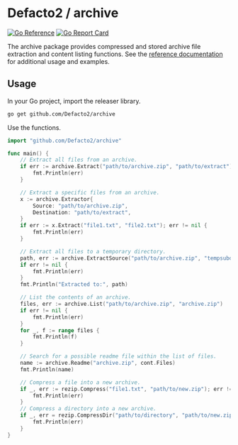 # Defacto2 / archive

[![Go Reference](https://pkg.go.dev/badge/github.com/Defacto2/archive.svg)](https://pkg.go.dev/github.com/Defacto2/archive)
[![Go Report Card](https://goreportcard.com/badge/github.com/Defacto2/server)](https://goreportcard.com/report/github.com/Defacto2/archive)

The archive package provides compressed and stored archive file extraction and content listing functions. See the [reference documentation](https://pkg.go.dev/github.com/Defacto2/archive) for additional usage and examples.

## Usage

In your Go project, import the releaser library.

```sh
go get github.com/Defacto2/archive
```

Use the functions.

```go
import "github.com/Defacto2/archive"

func main() {
    // Extract all files from an archive.
    if err := archive.Extract("path/to/archive.zip", "path/to/extract"); err != nil {
        fmt.Println(err)
    }

    // Extract a specific files from an archive.
    x := archive.Extractor{
        Source: "path/to/archive.zip",
        Destination: "path/to/extract",
    }
    if err := x.Extract("file1.txt", "file2.txt"); err != nil {
        fmt.Println(err)
    }

    // Extract all files to a temporary directory.
    path, err := archive.ExtractSource("path/to/archive.zip", "tempsubdir")
    if err != nil {
        fmt.Println(err)
    }
    fmt.Println("Extracted to:", path)

    // List the contents of an archive.
    files, err := archive.List("path/to/archive.zip", "archive.zip")
    if err != nil {
        fmt.Println(err)
    }
    for _, f := range files {
        fmt.Println(f)
    }

    // Search for a possible readme file within the list of files.
    name := archive.Readme("archive.zip", cont.Files)
    fmt.Println(name)

    // Compress a file into a new archive.
    if _, err := rezip.Compress("file1.txt", "path/to/new.zip"); err != nil {
        fmt.Println(err)
    }
    // Compress a directory into a new archive.
    if _, err = rezip.CompressDir("path/to/directory", "path/to/new.zip"); err != nil {
        fmt.Println(err)
    }
}
```